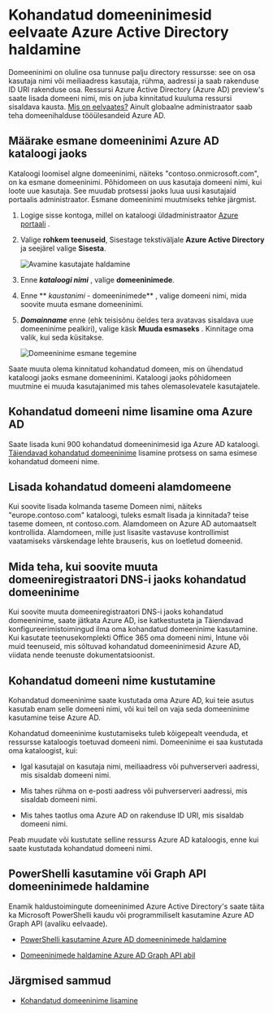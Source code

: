 <properties
    pageTitle="Kohandatud domeeninimesid eelvaate Azure Active Directory haldamine | Microsoft Azure'i"
    description="Juhtimise põhimõtet ja õpetused haldamise Azure Active Directory domeeni nimi"
    services="active-directory"
    documentationCenter=""
    authors="jeffsta"
    manager="femila"
    editor=""/>

<tags
    ms.service="active-directory"
    ms.workload="identity"
    ms.tgt_pltfrm="na"
    ms.devlang="na"
    ms.topic="article"
    ms.date="09/12/2016"
    ms.author="curtand;jeffsta"/>

# <a name="managing-custom-domain-names-in-your-azure-active-directory-preview"></a>Kohandatud domeeninimesid eelvaate Azure Active Directory haldamine

Domeeninimi on oluline osa tunnuse palju directory ressursse: see on osa kasutaja nimi või meiliaadress kasutaja, rühma, aadressi ja saab rakenduse ID URI rakenduse osa. Ressursi Azure Active Directory (Azure AD) preview's saate lisada domeeni nimi, mis on juba kinnitatud kuuluma ressursi sisaldava kausta. [Mis on eelvaates?](active-directory-preview-explainer.md) Ainult globaalne administraator saab teha domeenihalduse tööülesandeid Azure AD.

## <a name="set-the-primary-domain-name-for-your-azure-ad-directory"></a>Määrake esmane domeeninimi Azure AD kataloogi jaoks

Kataloogi loomisel algne domeeninimi, näiteks "contoso.onmicrosoft.com", on ka esmane domeeninimi. Põhidomeen on uus kasutaja domeeni nimi, kui loote uue kasutaja. See muudab protsessi jaoks luua uusi kasutajaid portaalis administraator. Esmane domeeninimi muutmiseks tehke järgmist.

1.  Logige sisse kontoga, millel on kataloogi üldadministraator [Azure portaali](https://portal.azure.com) .

2.  Valige **rohkem teenuseid**, Sisestage tekstiväljale **Azure Active Directory** ja seejärel valige **Sisesta**.

    ![Avamine kasutajate haldamine](./media/active-directory-domains-add-azure-portal/user-management.png)

3. Enne ***kataloogi nimi*** , valige **domeeninimede**.

4. Enne ** *kaustanimi* - domeeninimede** , valige domeeni nimi, mida soovite muuta esmane domeeninimi.

5.  ***Domainname*** enne (ehk teisisõnu öeldes tera avatavas sisaldava uue domeeninime pealkiri), valige käsk **Muuda esmaseks** . Kinnitage oma valik, kui seda küsitakse.

    ![Domeeninime esmane tegemine](./media/active-directory-domains-manage-azure-portal/make-primary.png)

Saate muuta olema kinnitatud kohandatud domeen, mis on ühendatud kataloogi jaoks esmane domeeninimi. Kataloogi jaoks põhidomeen muutmine ei muuda kasutajanimed mis tahes olemasolevatele kasutajatele.

## <a name="add-custom-domain-names-to-your-azure-ad"></a>Kohandatud domeeni nime lisamine oma Azure AD

Saate lisada kuni 900 kohandatud domeeninimesid iga Azure AD kataloogi. [Täiendavad kohandatud domeeninime](active-directory-domains-add-azure-portal.md) lisamine protsess on sama esimese kohandatud domeeni nime.

## <a name="add-subdomains-of-a-custom-domain"></a>Lisada kohandatud domeeni alamdomeene

Kui soovite lisada kolmanda taseme Domeen nimi, näiteks "europe.contoso.com" kataloogi, tuleks esmalt lisada ja kinnitada? teise taseme domeen, nt contoso.com. Alamdomeen on Azure AD automaatselt kontrollida. Alamdomeen, mille just lisasite vastavuse kontrollimist vaatamiseks värskendage lehte brauseris, kus on loetletud domeenid.

## <a name="what-to-do-if-you-change-the-dns-registrar-for-your-custom-domain-name"></a>Mida teha, kui soovite muuta domeeniregistraatori DNS-i jaoks kohandatud domeeninime

Kui soovite muuta domeeniregistraatori DNS-i jaoks kohandatud domeeninime, saate jätkata Azure AD, ise katkestusteta ja Täiendavad konfigureerimistoimingud ilma oma kohandatud domeeninime kasutamine. Kui kasutate teenusekomplekti Office 365 oma domeeni nimi, Intune või muid teenuseid, mis sõltuvad kohandatud domeeninimesid Azure AD, viidata nende teenuste dokumentatsioonist.

## <a name="delete-a-custom-domain-name"></a>Kohandatud domeeni nime kustutamine

Kohandatud domeeninime saate kustutada oma Azure AD, kui teie asutus kasutab enam selle domeeni nimi, või kui teil on vaja seda domeeninime kasutamine teise Azure AD.

Kohandatud domeeninime kustutamiseks tuleb kõigepealt veenduda, et ressursse kataloogis toetuvad domeeni nimi. Domeeninime ei saa kustutada oma kataloogist, kui:

-   Igal kasutajal on kasutaja nimi, meiliaadress või puhverserveri aadressi, mis sisaldab domeeni nimi.

-   Mis tahes rühma on e-posti aadress või puhverserveri aadressi, mis sisaldab domeeni nimi.

-   Mis tahes taotlus oma Azure AD on rakenduse ID URI, mis sisaldab domeeni nimi.

Peab muudate või kustutate selline ressurss Azure AD kataloogis, enne kui saate kustutada kohandatud domeeni nimi.

## <a name="use-powershell-or-graph-api-to-manage-domain-names"></a>PowerShelli kasutamine või Graph API domeeninimede haldamine

Enamik haldustoimingute domeeninimed Azure Active Directory's saate täita ka Microsoft PowerShelli kaudu või programmiliselt kasutamine Azure AD Graph API (avaliku eelvaade).

-   [PowerShelli kasutamine Azure AD domeeninimede haldamine](https://msdn.microsoft.com/library/azure/e1ef403f-3347-4409-8f46-d72dafa116e0#BKMK_ManageDomains)

-   [Domeeninimede haldamine Azure AD Graph API abil](https://msdn.microsoft.com/Library/Azure/Ad/Graph/api/domains-operations)

## <a name="next-steps"></a>Järgmised sammud

-   [Kohandatud domeeninime lisamine](active-directory-domains-add-azure-portal.md)
